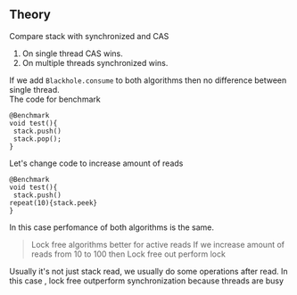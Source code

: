 ## Theory
Compare stack with synchronized and CAS
1. On single thread CAS wins.
2. On multiple threads synchronized wins.

If we add `Blackhole.consume` to both algorithms then no difference between single thread.\
The code for benchmark
```
@Benchmark
void test(){
 stack.push()
 stack.pop();
}
```
Let's change code to increase amount of reads
```
@Benchmark
void test(){
 stack.push()
repeat(10){stack.peek}
}
```
In this case perfomance of both algorithms is the same.

>Lock free algorithms better for active reads
>If we increase amount of reads from 10 to 100 then
>Lock free out perform lock

Usually it's not just stack read, we usually do some operations after read.
In this case , lock free outperform synchronization because threads are busy 
